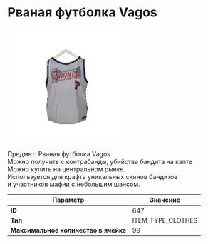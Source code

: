 # Рваная футболка Vagos

![Item Image](../img/647.webp?raw=true)

Предмет: Рваная футболка Vagos<br>Можно получить с контрабанды, убийства бандита на капте<br>Можно купить на центральном рынке. <br>Используется для крафта уникальных скинов бандитов<br>и участников мафии с небольшим шансом.


| Параметр | Значение |
|----------|----------|
| **ID** | 647 |
| **Тип** | ITEM_TYPE_CLOTHES |
| **Максимальное количество в ячейке** | 99 |

